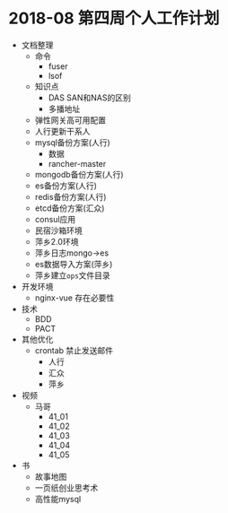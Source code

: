 # 2018-08 第四周个人工作计划

* 文档整理
	* 命令
		* fuser
		* lsof
	* 知识点
		* DAS SAN和NAS的区别
		* 多播地址
	* 弹性网关高可用配置
	* 人行更新干系人
	* mysql备份方案(人行)
		* 数据
		* rancher-master
	* mongodb备份方案(人行)
	* es备份方案(人行)
	* redis备份方案(人行)
	* etcd备份方案(汇众)
	* consul应用
	* 民宿沙箱环境
	* 萍乡2.0环境
	* 萍乡日志mongo->es
	* es数据导入方案(萍乡)
	* 萍乡建立`ops`文件目录
* 开发环境
	* nginx-vue 存在必要性
* 技术
	* BDD
	* PACT
* 其他优化
	* crontab 禁止发送邮件
		* 人行
		* 汇众
		* 萍乡
* 视频
	* 马哥
		* 41_01
		* 41_02
		* 41_03
		* 41_04
		* 41_05
* 书
	* 故事地图
	* 一页纸创业思考术
	* 高性能mysql